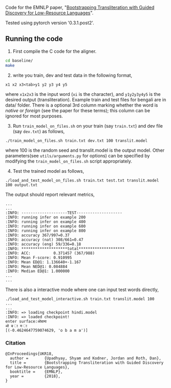 Code for the EMNLP paper, "[Bootstrapping Transliteration with Guided Discovery for Low-Resource Languages](http://shyamupa.com/papers/UKR18.pdf)".

Tested using pytorch version '0.3.1.post2'.

## Running the code

1. First compile the C code for the aligner.
```bash
cd baseline/
make
```

2. write you train, dev and test data in the following format, 

```
x1 x2 x3<tab>y1 y2 y3 y4 y5
```
where `x1x2x3` is the input word (`xi` is the character), and `y1y2y3y4y5` is the desired output (transliteration). Example train and test files for bengali are in data/ folder. There is a optional 3rd column marking whether the word is *native* or *foreign* (see the paper for these terms); this column can be ignored for most purposes. 


3. Run `train_model_on_files.sh` on your train (say `train.txt`) and dev file (say `dev.txt`) as follows,

```
./train_model_on_files.sh train.txt dev.txt 100 translit.model
```

where 100 is the random seed and translit.model is the output model. Other parameters(see `utils/arguments.py` for options) can be specified by modifying the `train_model_on_files.sh` script appropriately.

4. Test the trained model as follows,

```
./load_and_test_model_on_files.sh train.txt test.txt translit.model 100 output.txt
```

The output should report relevant metrics,

```
...
...
:INFO: --------------------TEST--------------------
:INFO: running infer on example 200
:INFO: running infer on example 400
:INFO: running infer on example 600
:INFO: running infer on example 800
:INFO: accuracy 367/997=0.37
:INFO: accuracy (nat) 308/661=0.47
:INFO: accuracy (eng) 59/336=0.18
:INFO: ********************total********************
:INFO: ACC:          0.371457 (367/988)
:INFO: Mean F-score: 0.910995
:INFO: Mean ED@1: 1.136640+-1.167
:INFO: Mean NED@1: 0.084884
:INFO: Median ED@1: 1.000000
...
...
```

There is also a interactive mode where one can input test words directly,

```
./load_and_test_model_interactive.sh train.txt translit.model 100
...
...
:INFO: => loading checkpoint hindi.model
:INFO: => loaded checkpoint!
enter surface:ओबामा
ओ ब ा म ा
[(-0.4624647759074629, 'o b a m a')]
```

### Citation

```
@InProceedings{UKR18,
  author =       {Upadhyay, Shyam and Kodner, Jordan and Roth, Dan},
  title =        {Bootstrapping Transliteration with Guided Discovery for Low-Resource Languages},
  booktitle =    {EMNLP},
  year =         {2018},
}
```
